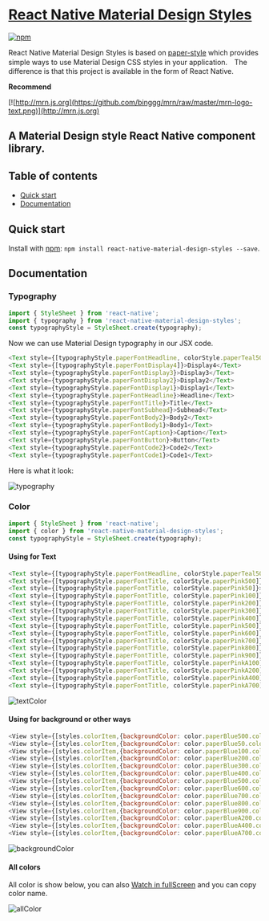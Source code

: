 # [React Native Material Design Styles](http://github.com/binggg/react-native-material-design-styles)

[![npm](https://img.shields.io/npm/v/react-native-material-design-styles.svg)](https://www.npmjs.com/package/react-native-material-design-styles)

React Native Material Design Styles is based on [paper-style](https://github.com/PolymerElements/paper-styles) which provides simple ways to use Material Design CSS styles in your application.　The difference is that this project is available in the form of React Native.

**Recommend**

[![http://mrn.js.org](https://github.com/binggg/mrn/raw/master/mrn-logo-text.png)](http://mrn.js.org)

## A Material Design style React Native component library.

## Table of contents

* [Quick start](#quick-start)
* [Documentation](#documentation)

## Quick start

Install with [npm](https://www.npmjs.com): `npm install react-native-material-design-styles --save`.

## Documentation

### Typography

```javascript
import { StyleSheet } from 'react-native';
import { typography } from 'react-native-material-design-styles';
const typographyStyle = StyleSheet.create(typography);
```
Now we can use Material Design typography in our JSX code.
```javascript
<Text style={[typographyStyle.paperFontHeadline, colorStyle.paperTeal500]}>Typography</Text>
<Text style={[typographyStyle.paperFontDisplay4]}>Display4</Text>
<Text style={typographyStyle.paperFontDisplay3}>Display3</Text>
<Text style={typographyStyle.paperFontDisplay2}>Display2</Text>
<Text style={typographyStyle.paperFontDisplay1}>Display1</Text>
<Text style={typographyStyle.paperFontHeadline}>Headline</Text>
<Text style={typographyStyle.paperFontTitle}>Title</Text>
<Text style={typographyStyle.paperFontSubhead}>Subhead</Text>
<Text style={typographyStyle.paperFontBody2}>Body2</Text>
<Text style={typographyStyle.paperFontBody1}>Body1</Text>
<Text style={typographyStyle.paperFontCaption}>Caption</Text>
<Text style={typographyStyle.paperFontButton}>Button</Text>
<Text style={typographyStyle.paperFontCode2}>Code2</Text>
<Text style={typographyStyle.paperFontCode1}>Code1</Text>
```
Here is what it look:

![typography](./typography.png)

### Color

```javascript
import { StyleSheet } from 'react-native';
import { color } from 'react-native-material-design-styles';
const typographyStyle = StyleSheet.create(typography);
```


#### Using for Text
```javascript
<Text style={[typographyStyle.paperFontHeadline, colorStyle.paperTeal500]}>Text Color</Text>
<Text style={[typographyStyle.paperFontTitle, colorStyle.paperPink500]}>paperPink500</Text>
<Text style={[typographyStyle.paperFontTitle, colorStyle.paperPink50]}>paperPink50</Text>
<Text style={[typographyStyle.paperFontTitle, colorStyle.paperPink100]}>paperPink100</Text>
<Text style={[typographyStyle.paperFontTitle, colorStyle.paperPink200]}>paperPink200</Text>
<Text style={[typographyStyle.paperFontTitle, colorStyle.paperPink300]}>paperPink300</Text>
<Text style={[typographyStyle.paperFontTitle, colorStyle.paperPink400]}>paperPink400</Text>
<Text style={[typographyStyle.paperFontTitle, colorStyle.paperPink500]}>paperPink500</Text>
<Text style={[typographyStyle.paperFontTitle, colorStyle.paperPink600]}>paperPink600</Text>
<Text style={[typographyStyle.paperFontTitle, colorStyle.paperPink700]}>paperPink700</Text>
<Text style={[typographyStyle.paperFontTitle, colorStyle.paperPink800]}>paperPink800</Text>
<Text style={[typographyStyle.paperFontTitle, colorStyle.paperPink900]}>paperPink900</Text>
<Text style={[typographyStyle.paperFontTitle, colorStyle.paperPinkA100]}>paperPinkA100</Text>
<Text style={[typographyStyle.paperFontTitle, colorStyle.paperPinkA200]}>paperPinkA200</Text>
<Text style={[typographyStyle.paperFontTitle, colorStyle.paperPinkA400]}>paperPinkA400</Text>
<Text style={[typographyStyle.paperFontTitle, colorStyle.paperPinkA700]}>paperPinkA700</Text>
```

![textColor](./textColor.png)

#### Using for background or other ways

```javascript
<View style={[styles.colorItem,{backgroundColor: color.paperBlue500.color}]}></View>
<View style={[styles.colorItem,{backgroundColor: color.paperBlue50.color}]}></View>
<View style={[styles.colorItem,{backgroundColor: color.paperBlue100.color}]}></View>
<View style={[styles.colorItem,{backgroundColor: color.paperBlue200.color}]}></View>
<View style={[styles.colorItem,{backgroundColor: color.paperBlue300.color}]}></View>
<View style={[styles.colorItem,{backgroundColor: color.paperBlue400.color}]}></View>
<View style={[styles.colorItem,{backgroundColor: color.paperBlue500.color}]}></View>
<View style={[styles.colorItem,{backgroundColor: color.paperBlue600.color}]}></View>
<View style={[styles.colorItem,{backgroundColor: color.paperBlue700.color}]}></View>
<View style={[styles.colorItem,{backgroundColor: color.paperBlue800.color}]}></View>
<View style={[styles.colorItem,{backgroundColor: color.paperBlue900.color}]}></View>
<View style={[styles.colorItem,{backgroundColor: color.paperBlueA200.color}]}></View>
<View style={[styles.colorItem,{backgroundColor: color.paperBlueA400.color}]}></View>
<View style={[styles.colorItem,{backgroundColor: color.paperBlueA700.color}]}></View>
```

![backgroundColor](./backgroundColor.png)

#### All colors

All color is show below, you can also [Watch in fullScreen](http://codepen.io/binggg/full/LpgJvY/) and you can copy color name.

![allColor](./allColors.jpg)
